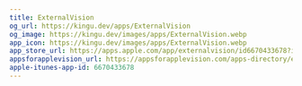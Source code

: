 ```yaml
---
title: ExternalVision
og_url: https://kingu.dev/apps/ExternalVision
og_image: https://kingu.dev/images/apps/ExternalVision.webp
app_icon: https://kingu.dev/images/apps/ExternalVision.webp
app_store_url: https://apps.apple.com/app/externalvision/id6670433678?itsct=apps_box_link&itscg=30200
appsforapplevision_url: https://appsforapplevision.com/apps-directory/externalvision
apple-itunes-app-id: 6670433678
---
```

